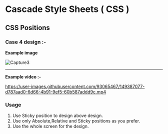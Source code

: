 # Cascade Style Sheets ( CSS )
## CSS Positions
### Case 4 design :-
<b>Example image</b> 

<!-- USAGE EXAMPLES -->

![Capture3](https://user-images.githubusercontent.com/93065467/149386951-537c42bc-168e-411d-a8f5-d1856dc817bb.JPG)

<hr>

<b> Example video :-</b> 

https://user-images.githubusercontent.com/93065467/149387077-d787aad0-6d66-4b91-9ef5-60b587addd9c.mp4

### Usage
01. Use Sticky position to design above design.
02. Use only Absolute,Relative and Sticky positions as you prefer.
03. Use the whole screen for the design.




